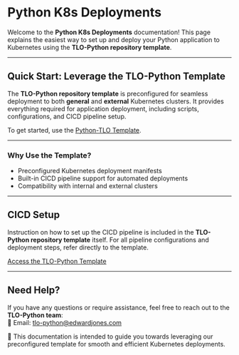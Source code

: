 # Python K8s Deployments

Welcome to the **Python K8s Deployments** documentation! This page explains the easiest way to set up and deploy your Python application to Kubernetes using the **TLO-Python repository template**.

---

## Quick Start: Leverage the TLO-Python Template

The **TLO-Python repository template** is preconfigured for seamless deployment to both **general** and **external** Kubernetes clusters. It provides everything required for application deployment, including scripts, configurations, and CICD pipeline setup.

To get started, use the [Python-TLO Template](link).

---

### Why Use the Template?

- Preconfigured Kubernetes deployment manifests  
- Built-in CICD pipeline support for automated deployments  
- Compatibility with internal and external clusters  

---

## CICD Setup

Instruction on how to set up the CICD pipeline is included in the **TLO-Python repository template** itself. For all pipeline configurations and deployment steps, refer directly to the template.

[Access the TLO-Python Template](link)

---

## Need Help?

If you have any questions or require assistance, feel free to reach out to the **TLO-Python team**:  
📧 Email: [tlo-python@edwardjones.com](mailto:tlo-python@edwardjones.com)

📄 This documentation is intended to guide you towards leveraging our preconfigured template for smooth and efficient Kubernetes deployments.